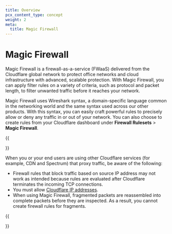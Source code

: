 ```yaml
---
title: Overview
pcx_content_type: concept
weight: 2
meta:
  title: Magic Firewall
---
```


# Magic Firewall

Magic Firewall is a firewall-as-a-service (FWaaS) delivered from the Cloudflare global network to protect office networks and cloud infrastructure with advanced, scalable protection. With Magic Firewall, you can apply filter rules on a variety of criteria, such as protocol and packet length, to filter unwanted traffic before it reaches your network.

Magic Firewall uses Wireshark syntax, a domain-specific language common in the networking world and the same syntax used across our other products. With this syntax, you can easily craft powerful rules to precisely allow or deny any traffic in or out of your network. You can also choose to create rules from your Cloudflare dashboard under **Firewall Rulesets** > **Magic Firewall**.

{{<Aside type="warning" header="Important">}}

When you or your end users are using other Cloudflare services (for example, CDN and Spectrum) that proxy traffic, be aware of the following:

*   Firewall rules that block traffic based on source IP address may not work as intended because rules are evaluated after Cloudflare terminates the incoming TCP connections.
*   You must allow [Cloudflare IP addresses](https://www.cloudflare.com/ips/).
*   When using Magic Firewall, fragmented packets are reassembled into complete packets before they are inspected. As a result, you cannot create firewall rules for fragments.

{{</Aside>}}
